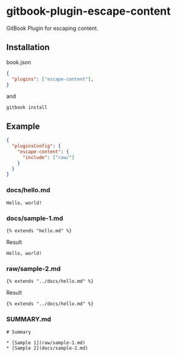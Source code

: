 # gitbook-plugin-escape-content

GitBook Plugin for escaping content.

## Installation

book.json

```json
{
  "plugins": ["escape-content"],
}
```

and

```
gitbook install
```

## Example

```json
{
  "pluginsConfig": {
    "escape-content": {
      "include": ["raw/"]
    }
  }
}
```

### docs/hello.md

```
Hello, world!
```

### docs/sample-1.md

```
{% extends "hello.md" %}
```

Result

```
Hello, world!
```

### raw/sample-2.md

```
{% extends "../docs/hello.md" %}
```

Result

```
{% extends "../docs/hello.md" %}
```

### SUMMARY.md

```
# Summary

* [Sample 1](raw/sample-1.md)
* [Sample 2](docs/sample-2.md)
```
